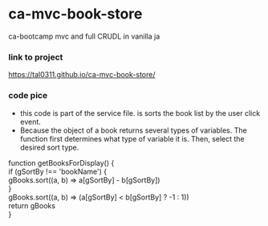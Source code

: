 # ca-mvc-book-store
ca-bootcamp mvc and full CRUDL in vanilla ja 


### link to project
https://tal0311.github.io/ca-mvc-book-store/

### code pice
- this code is part of the service file. is sorts the book list by the user click event. 
- Because the object of a book returns several types of variables.
The function first determines what type of variable it is. Then, select the desired sort type.  
  
<!-- code  -->
function getBooksForDisplay() {  
  if (gSortBy !== 'bookName') {  
    gBooks.sort((a, b) => a[gSortBy] - b[gSortBy])  
    }    
    gBooks.sort((a, b) => (a[gSortBy] < b[gSortBy] ? -1 : 1))  
  return gBooks  
}
